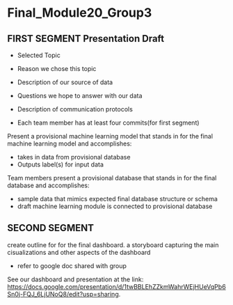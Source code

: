 # Final_Module20_Group3
## FIRST SEGMENT Presentation Draft
- Selected Topic
- Reason we chose this topic
- Description of our source of data
- Questions we hope to answer with our data


- Description of communication protocols
- Each team member has at least four commits(for first segment)


Present a provisional machine learning model that stands in for the final machine learning model and accomplishes:
- takes in data from provisional database
- Outputs label(s) for input data

Team members present a provisional database that stands in for the final database and accomplishes:
- sample data that mimics expected final database structure or schema
- draft machine learning module is connected to provisional database

## SECOND SEGMENT

create outline for for the final dashboard. a storyboard capturing the main cisualizations and other aspects of the dashboard
- refer to google doc shared with group

See our dashboard and presentation at the link: https://docs.google.com/presentation/d/1twBBLEhZZkmWahrWEjHUeVqPb6Sn0j-FQJ_6LjUNoQ8/edit?usp=sharing.

<!-- New branch for James Moon -->

<!-- New branch for Jimmy Lim -->

<!-- New branch for Sam Ramos -->

<!-- New branch for Cinthia Kim -->

<!-- New branch for Diana Handler -->

